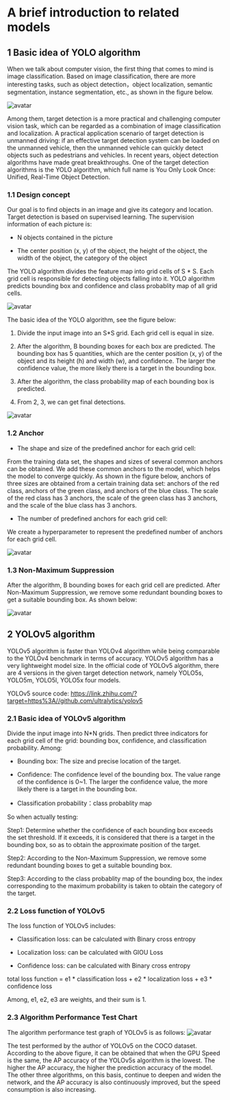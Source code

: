 # A brief introduction to related models

## 1 Basic idea of YOLO algorithm

When we talk about computer vision, the first thing that comes to mind is image classification. Based on image
classification, there are more interesting tasks, such as object detection，object localization, semantic segmentation,
instance segmentation, etc., as shown in the figure below.

![avatar](./pic/pic01.png)

Among them, target detection is a more practical and challenging computer vision task, which can be regarded as a
combination of image classification and localization.
A practical application scenario of target detection is unmanned driving: if an effective target detection system can be
loaded on the unmanned vehicle, then the unmanned vehicle can quickly detect objects such as pedestrians and vehicles.
In recent years, object detection algorithms have made great breakthroughs. One of the target detection algorithms is
the YOLO algorithm, which full name is You Only Look Once: Unified, Real-Time Object
Detection.

### 1.1 Design concept

Our goal is to find objects in an image and give its category and location. Target detection is based on supervised
learning. The supervision information of each picture is:

- N objects contained in the picture

- The center position (x, y) of the object, the height of the object, the width of the object, the category of the
  object

The YOLO algorithm divides the feature map into grid cells of S * S.
Each grid cell is responsible for detecting objects falling into it.
YOLO algorithm predicts bounding box and confidence and class probablity map of all grid cells.

![avatar](./pic/pic02.png)

The basic idea of the YOLO algorithm, see the figure below:

1. Divide the input image into an S*S grid. Each grid cell is equal in size.

2. After the algorithm, B bounding boxes for each box are predicted.
   The bounding box has 5 quantities, which are the center position (x, y) of the object and its height (h)
   and width (w), and confidence.
   The larger the confidence value, the more likely there is a target in the bounding box.

3. After the algorithm, the class probability map of each bounding box is predicted.

4. From 2, 3, we can get final detections.

![avatar](./pic/pic03.png)

### 1.2 Anchor

- The shape and size of the predefined anchor for each grid cell:

From the training data set, the shapes and sizes of several common anchors can be obtained. We add these common anchors
to the model, which helps the model to converge quickly. As shown in the figure below, anchors of three sizes are
obtained from a certain training data set: anchors of the red
class, anchors of the green class, and anchors of the blue class. The scale of the red class has 3 anchors, the scale of
the green class has 3 anchors, and the scale of the blue class
has 3 anchors.

- The number of predefined anchors for each grid cell:

We create a hyperparameter to represent the predefined number of anchors for each grid cell.

![avatar](./pic/pic04.png)

### 1.3 Non-Maximum Suppression

After the algorithm, B bounding boxes for each grid cell are predicted. After Non-Maximum Suppression, we remove some
redundant bounding boxes to get a suitable bounding box. As shown below:

![avatar](./pic/pic05.png)

## 2 YOLOv5 algorithm

YOLOv5 algorithm is faster than YOLOv4 algorithm while being comparable to the YOLOv4 benchmark in terms of accuracy.
YOLOv5 algorithm has a very lightweight model size. In the official code of YOLOv5 algorithm, there are 4 versions in
the given target detection network, namely YOLO5s,
YOLO5m, YOLO5l, YOLO5x four models.

YOLOv5 source code: https://link.zhihu.com/?target=https%3A//github.com/ultralytics/yolov5

### 2.1 Basic idea of YOLOv5 algorithm

Divide the input image into N*N grids. Then predict three indicators for each grid cell of the grid: bounding box,
confidence, and classification probability. Among:

- Bounding box: The size and precise location of the target.

- Confidence: The confidence level of the bounding box. The value range of the confidence is 0~1. The larger the
  confidence value, the more
  likely there is a target in the bounding box.

- Classification probability：class probablity map

So when actually testing:

Step1: Determine whether the confidence of each bounding box exceeds the set threshold. If it exceeds, it is considered
that there is a target in the bounding box, so as to obtain the approximate position of the target.

Step2: According to the Non-Maximum Suppression, we remove some redundant bounding boxes to get a suitable bounding box.

Step3: According to the class probablity map of the bounding box, the index corresponding to the maximum probability is
taken to obtain the category of the target.

### 2.2 Loss function of YOLOv5

The loss function of YOLOv5 includes:

- Classification loss: can be calculated with Binary cross entropy

- Localization loss: can be calculated with GIOU Loss

- Confidence loss: can be calculated with Binary cross entropy

total loss function = e1 * classification loss + e2 * localization loss + e3 * confidence loss

Among, e1, e2, e3 are weights, and their sum is 1.

### 2.3 Algorithm Performance Test Chart

The algorithm performance test graph of YOLOv5 is as follows:
![avatar](./pic/pic06.png)

The test performed by the author of YOLOv5 on the COCO dataset. According to the above figure, it can be obtained that
when the GPU Speed is the same, the AP accuracy of the YOLOv5s algorithm is the lowest. The higher the AP accuracy, the
higher the prediction accuracy of the model. The
other three algorithms, on this basis, continue to deepen and widen the network, and the AP accuracy is also
continuously improved, but the speed consumption is also increasing.

























